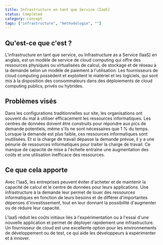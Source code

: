 ```yaml
---
title: Infrastructure en tant que Service (IaaS)
status: Completed
category: concept
tags: ["infrastructure", "méthodologie", ""]
---
```


## Qu'est-ce que c'est ?

L'infrastructure en tant que service, ou Infrastructure as a Service (IaaS) en anglais, est un modèle de service de cloud computing qui offre des ressources physiques ou virtualisées de calcul, de stockage et de réseau à la demande selon un modèle de paiement à l'utilisation. 
Les fournisseurs de cloud computing possèdent et exploitent le matériel et les logiciels, qui sont mis à la disposition des consommateurs dans des déploiements de cloud computing publics, privés ou hybrides.

## Problèmes visés

Dans les configurations traditionnelles sur site, les organisations ont souvent du mal à utiliser efficacement les ressources informatiques.
Les centres de données doivent être construits pour répondre aux pics de demande potentiels, même s'ils ne sont nécessaires que 1 % du temps.
Lorsque la demande est plus faible, ces ressources informatiques sont inutilisées.
Et si la charge de travail dépasse la demande prévue, il y a une pénurie de ressources informatiques pour traiter la charge de travail.
Ce manque de capacité de mise à l'échelle entraîne une augmentation des coûts et une utilisation inefficace des ressources.

## Ce que cela apporte

Avec l'IaaS, les entreprises peuvent éviter d'acheter et de maintenir la capacité de calcul et le centre de données pour leurs applications.
Une infrastructure à la demande leur permet de louer des ressources informatiques en fonction de leurs besoins et de différer d'importantes dépenses d'investissement, tout en leur donnant la possibilité d'augmenter ou de réduire leur capacité.

L'IaaS réduit les coûts initiaux liés à l'expérimentation ou à l'essai d'une nouvelle application et permet de déployer rapidement une infrastructure.
Un fournisseur de cloud est une excellente option pour les environnements de développement ou de test, ce qui aide les développeurs à expérimenter et à innover.
